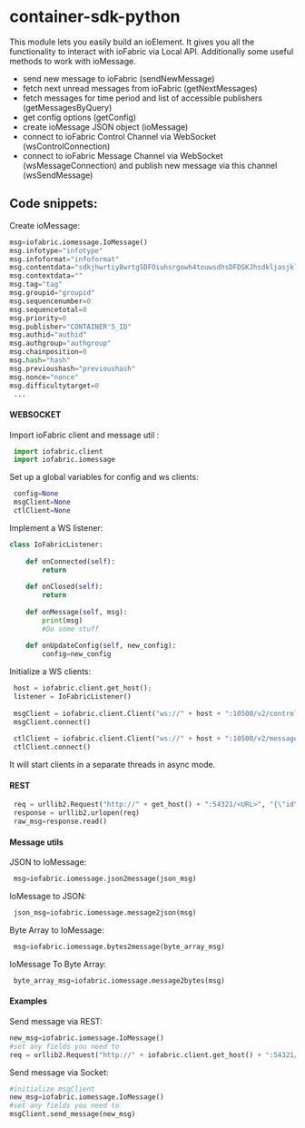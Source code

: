 # container-sdk-python

This module lets you easily build an ioElement. It gives you all the functionality to interact with ioFabric via Local API. Additionally some useful methods to work with ioMessage.

 - send new message to ioFabric (sendNewMessage)
 - fetch next unread messages from ioFabric (getNextMessages)
 - fetch messages for time period and list of accessible publishers (getMessagesByQuery)
 - get config options (getConfig)
 - create ioMessage JSON object (ioMessage)
 - connect to ioFabric Control Channel via WebSocket (wsControlConnection)
 - connect to ioFabric Message Channel via WebSocket (wsMessageConnection) and publish new message via this channel (wsSendMessage)

## Code snippets: 
Create ioMessage: 
```python
msg=iofabric.iomessage.IoMessage()
msg.infotype="infotype"
msg.infoformat="infoformat"
msg.contentdata="sdkjhwrtiy8wrtgSDFOiuhsrgowh4touwsdhsDFDSKJhsdkljasjklweklfjwhefiauhw98p328946982weiusfhsdkufhaskldjfslkjdhfalsjdf=serg4towhr"
msg.contextdata=""
msg.tag="tag"
msg.groupid="groupid"
msg.sequencenumber=0
msg.sequencetotal=0
msg.priority=0
msg.publisher="CONTAINER'S_ID"
msg.authid="authid"
msg.authgroup="authgroup"
msg.chainposition=0
msg.hash="hash"
msg.previoushash="previoushash"
msg.nonce="nonce"
msg.difficultytarget=0
 ...
```

#### WEBSOCKET
Import ioFabric client and message util :
```python
 import iofabric.client
 import iofabric.iomessage
```
Set up a global variables for config and ws clients:
```python
 config=None
 msgClient=None
 ctlClient=None
```
Implement a WS listener:
```python
class IoFabricListener:
 
    def onConnected(self):
        return
 
    def onClosed(self):
        return
 
    def onMessage(self, msg):
        print(msg)
        #Do some stuff
 
    def onUpdateConfig(self, new_config):
        config=new_config
```
Initialize a WS clients:
```python
 host = iofabric.client.get_host();
 listener = IoFabricListener()
 
 msgClient = iofabric.client.Client("ws://" + host + ":10500/v2/control/socket/id/" + CONTAINER_ID, listener, CONTAINER_ID)
 msgClient.connect()
 
 ctlClient = iofabric.client.Client("ws://" + host + ":10500/v2/message/socket/id/" + CONTAINER_ID, listener, CONTAINER_ID)
 ctlClient.connect()
```
It will start clients in a separate threads in async mode.

#### REST
```python
 req = urllib2.Request("http://" + get_host() + ":54321/<URL>", "{\"id\":\"" + container_id + "\"}", {'Content-Type': 'application/json'})
 response = urllib2.urlopen(req)
 raw_msg=response.read()
```
#### Message utils
JSON to IoMessage:
```python
 msg=iofabric.iomessage.json2message(json_msg)
```
IoMessage to JSON:
```python
 json_msg=iofabric.iomessage.message2json(msg)
```
Byte Array to IoMessage:
```python
 msg=iofabric.iomessage.bytes2message(byte_array_msg)
```
IoMessage To Byte Array:
```python
 byte_array_msg=iofabric.iomessage.message2bytes(msg)
```
#### Examples
Send message via REST:
```python
new_msg=iofabric.iomessage.IoMessage()
#set any fields you need to
req = urllib2.Request("http://" + iofabric.client.get_host() + ":54321/v2/messages/new", iofabric.iomessage.message2json(new_msg), {'Content-Type': 'application/json'})
```
Send message via Socket:
```python
#initialize msgClient
new_msg=iofabric.iomessage.IoMessage()
#set any fields you need to
msgClient.send_message(new_msg)
```

